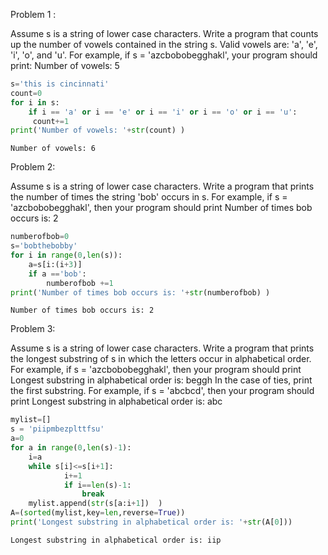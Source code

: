 
Problem 1 :

Assume s is a string of lower case characters. Write a program that counts up the number of vowels contained in the string s. Valid vowels are: 'a', 'e', 'i', 'o', and 'u'. For example, if s = 'azcbobobegghakl', your program should print: Number of vowels: 5


```python
s='this is cincinnati'
count=0
for i in s:
    if i == 'a' or i == 'e' or i == 'i' or i == 'o' or i == 'u': 
     count+=1
print('Number of vowels: '+str(count) )   
```

    Number of vowels: 6
    

Problem 2:

Assume s is a string of lower case characters.
Write a program that prints the number of times the string 'bob' occurs in s. For example, if s = 'azcbobobegghakl', then your program should print Number of times bob occurs is: 2


```python
numberofbob=0
s='bobthebobby'
for i in range(0,len(s)):
    a=s[i:(i+3)]
    if a =='bob':
        numberofbob +=1
print('Number of times bob occurs is: '+str(numberofbob) ) 
```

    Number of times bob occurs is: 2
    

Problem 3:

Assume s is a string of lower case characters. Write a program that prints the longest substring of s in which the letters occur in alphabetical order. For example, if s = 'azcbobobegghakl', then your program should print
Longest substring in alphabetical order is: beggh
In the case of ties, print the first substring. For example, if s = 'abcbcd', then your program should print Longest substring in alphabetical order is: abc


```python
mylist=[]
s = 'piipmbezplttfsu'
a=0
for a in range(0,len(s)-1):
    i=a
    while s[i]<=s[i+1]:
            i+=1 
            if i==len(s)-1:
                break
    mylist.append(str(s[a:i+1])  ) 
A=(sorted(mylist,key=len,reverse=True))
print('Longest substring in alphabetical order is: '+str(A[0]))
```

    Longest substring in alphabetical order is: iip
    
